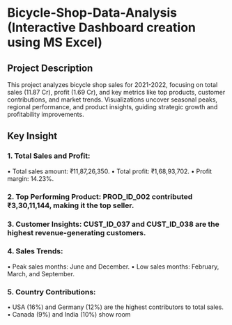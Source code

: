 # Bicycle-Shop-Data-Analysis (Interactive Dashboard creation using MS Excel)
## Project Description
This project analyzes bicycle shop sales for 2021-2022, focusing on total sales (11.87 Cr), profit (1.69 Cr), and key metrics like top products, customer contributions, and market trends. Visualizations uncover seasonal peaks, regional performance, and product insights, guiding strategic growth and profitability improvements.
## Key Insight
### 1.	Total Sales and Profit:
•	Total sales amount: ₹11,87,26,350.
•	Total profit: ₹1,68,93,702.
•	Profit margin: 14.23%.

### 2. Top Performing Product: PROD_ID_002 contributed ₹3,30,11,144, making it the top seller.

### 3. Customer Insights: CUST_ID_037 and CUST_ID_038 are the highest revenue-generating customers.

### 4. Sales Trends:
•	Peak sales months: June and December.
•	Low sales months: February, March, and September.

### 5. Country Contributions:
•	USA (16%) and Germany (12%) are the highest contributors to total sales.
•	Canada (9%) and India (10%) show room

